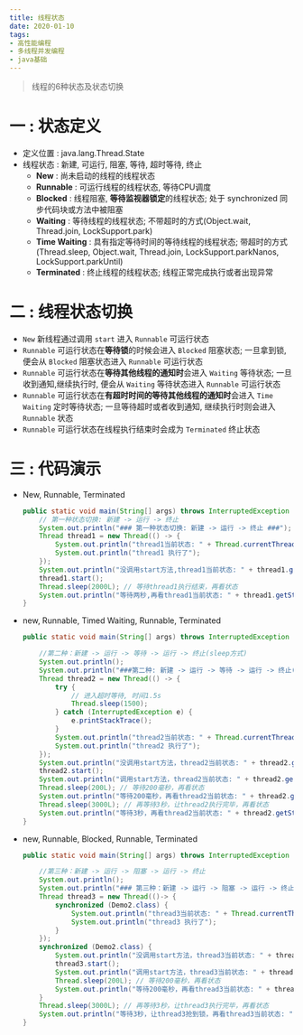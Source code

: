 ```yaml
---
title: 线程状态
date: 2020-01-10
tags: 
- 高性能编程
- 多线程并发编程
- java基础
---
```




> 线程的6种状态及状态切换



# 一 : 状态定义 

* 定义位置 : java.lang.Thread.State
* 线程状态 : 新建, 可运行, 阻塞, 等待, 超时等待, 终止
  * **New** : 尚未启动的线程的线程状态
  * **Runnable** : 可运行线程的线程状态, 等待CPU调度
  * **Blocked** : 线程阻塞, **等待监视器锁定**的线程状态; 处于 synchronized 同步代码块或方法中被阻塞
  * **Waiting** : 等待线程的线程状态; 不带超时的方式(Object.wait, Thread.join, LockSupport.park)
  * **Time Waiting** : 具有指定等待时间的等待线程的线程状态; 带超时的方式(Thread.sleep, Object.wait, Thread.join, LockSupport.parkNanos, LockSupport.parkUntil)
  * **Terminated** : 终止线程的线程状态; 线程正常完成执行或者出现异常

# 二 : 线程状态切换

- `New` 新线程通过调用 `start` 进入 `Runnable` 可运行状态
- `Runnable` 可运行状态在**等待锁**的时候会进入 `Blocked` 阻塞状态; 一旦拿到锁, 便会从 `Blocked` 阻塞状态进入 `Runnable` 可运行状态
- `Runnable` 可运行状态在**等待其他线程的通知时**会进入 `Waiting` 等待状态; 一旦收到通知,继续执行时, 便会从 `Waiting` 等待状态进入 `Runnable` 可运行状态
- `Runnable` 可运行状态在**有超时时间的等待其他线程的通知时**会进入 `Time Waiting` 定时等待状态; 一旦等待超时或者收到通知, 继续执行时则会进入 `Runnable` 状态
- `Runnable` 可运行状态在线程执行结束时会成为 `Terminated` 终止状态

# 三 : 代码演示

- New, Runnable, Terminated

  ```java
  public static void main(String[] args) throws InterruptedException {
      // 第一种状态切换: 新建 -> 运行 -> 终止
      System.out.println("### 第一种状态切换: 新建 -> 运行 -> 终止 ###");
      Thread thread1 = new Thread(() -> {
          System.out.println("thread1当前状态: " + Thread.currentThread().getState().toString());
          System.out.println("thread1 执行了");
      });
      System.out.println("没调用start方法,thread1当前状态: " + thread1.getState().toString());
      thread1.start();
      Thread.sleep(2000L); // 等待thread1执行结束，再看状态
      System.out.println("等待两秒,再看thread1当前状态: " + thread1.getState().toString());
  }
  ```

- new, Runnable, Timed Waiting, Runnable, Terminated

  ```java
  public static void main(String[] args) throws InterruptedException {
  
      //第二种：新建 -> 运行 -> 等待 -> 运行 -> 终止(sleep方式)
      System.out.println();
      System.out.println("###第二种: 新建 -> 运行 -> 等待 -> 运行 -> 终止(sleep方式) ###");
      Thread thread2 = new Thread(() -> {
          try {
              // 进入超时等待, 时间1.5s
              Thread.sleep(1500);
          } catch (InterruptedException e) {
              e.printStackTrace();
          }
          System.out.println("thread2当前状态: " + Thread.currentThread().getState().toString());
          System.out.println("thread2 执行了");
      });
      System.out.println("没调用start方法，thread2当前状态: " + thread2.getState().toString());
      thread2.start();
      System.out.println("调用start方法，thread2当前状态: " + thread2.getState().toString());
      Thread.sleep(200L); // 等待200毫秒，再看状态
      System.out.println("等待200毫秒，再看thread2当前状态: " + thread2.getState().toString());
      Thread.sleep(3000L); // 再等待3秒，让thread2执行完毕，再看状态
      System.out.println("等待3秒，再看thread2当前状态: " + thread2.getState().toString());
  }
  ```

- new, Runnable, Blocked, Runnable, Terminated

  ```java
  public static void main(String[] args) throws InterruptedException {
  
      //第三种：新建 -> 运行 -> 阻塞 -> 运行 -> 终止
      System.out.println();
      System.out.println("### 第三种：新建 -> 运行 -> 阻塞 -> 运行 -> 终止 ###");
      Thread thread3 = new Thread(()-> {
          synchronized (Demo2.class) {
              System.out.println("thread3当前状态: " + Thread.currentThread().getState().toString());
              System.out.println("thread3 执行了");
          }
      });
      synchronized (Demo2.class) {
          System.out.println("没调用start方法，thread3当前状态: " + thread3.getState().toString());
          thread3.start();
          System.out.println("调用start方法，thread3当前状态: " + thread3.getState().toString());
          Thread.sleep(200L); // 等待200毫秒，再看状态
          System.out.println("等待200毫秒，再看thread3当前状态: " + thread3.getState().toString());
      }
      Thread.sleep(3000L); // 再等待3秒，让thread3执行完毕，再看状态
      System.out.println("等待3秒，让thread3抢到锁，再看thread3当前状态: " + thread3.getState().toString());
  }
  ```